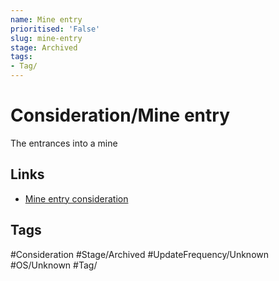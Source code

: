 ```yaml
---
name: Mine entry
prioritised: 'False'
slug: mine-entry
stage: Archived
tags:
- Tag/
---
```


# Consideration/Mine entry

The entrances into a mine

## Links

* [Mine entry consideration](https://design.planning.data.gov.uk/planning-consideration/mine-entry)

## Tags

#Consideration #Stage/Archived #UpdateFrequency/Unknown #OS/Unknown #Tag/